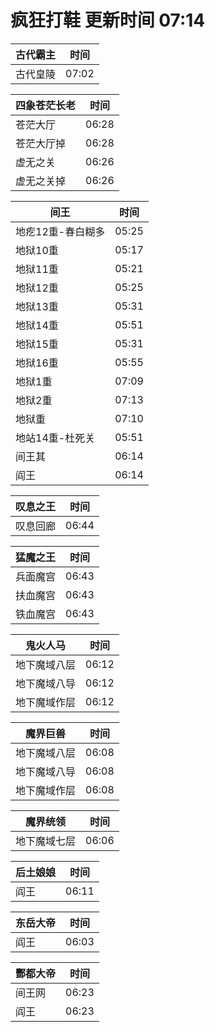 # 疯狂打鞋 更新时间 07:14

| 古代霸主   | 时间    |
|--------|-------|
| 古代皇陵 | 07:02 |

| 四象苍茫长老   | 时间    |
|--------|-------|
| 苍茫大厅 | 06:28 |
| 苍茫大厅掉 | 06:28 |
| 虚无之关 | 06:26 |
| 虚无之关掉 | 06:26 |

| 间王   | 时间    |
|--------|-------|
| 地疙12重-春白糊多 | 05:25 |
| 地狱10重 | 05:17 |
| 地狱11重 | 05:21 |
| 地狱12重 | 05:25 |
| 地狱13重 | 05:31 |
| 地狱14重 | 05:51 |
| 地狱15重 | 05:31 |
| 地狱16重 | 05:55 |
| 地狱1重 | 07:09 |
| 地狱2重 | 07:13 |
| 地狱重 | 07:10 |
| 地站14重-杜死关 | 05:51 |
| 间王其 | 06:14 |
| 阎王 | 06:14 |

| 叹息之王   | 时间    |
|--------|-------|
| 叹息回廊 | 06:44 |

| 猛魔之王   | 时间    |
|--------|-------|
| 兵面魔宫 | 06:43 |
| 扶血魔宫 | 06:43 |
| 铁血魔宫 | 06:43 |

| 鬼火人马   | 时间    |
|--------|-------|
| 地下魔域八层 | 06:12 |
| 地下魔域八导 | 06:12 |
| 地下魔域作层 | 06:12 |

| 魔界巨兽   | 时间    |
|--------|-------|
| 地下魔域八层 | 06:08 |
| 地下魔域八导 | 06:08 |
| 地下魔域作层 | 06:08 |

| 魔界统领   | 时间    |
|--------|-------|
| 地下魔域七层 | 06:06 |

| 后土娘娘   | 时间    |
|--------|-------|
| 阎王 | 06:11 |

| 东岳大帝   | 时间    |
|--------|-------|
| 阎王 | 06:03 |

| 酆都大帝   | 时间    |
|--------|-------|
| 间王网 | 06:23 |
| 阎王 | 06:23 |